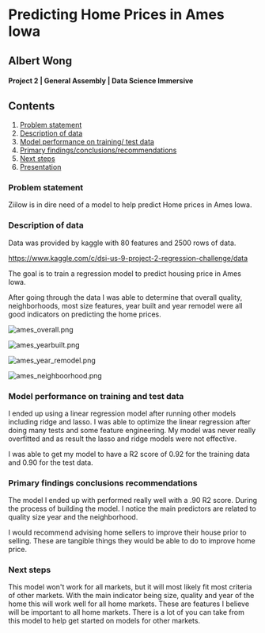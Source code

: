 
# Predicting Home Prices in Ames Iowa
## Albert Wong
#### Project 2 | General Assembly | Data Science Immersive

## Contents

1. [Problem statement](#Problem-statement)
2. [Description of data](#Description-of-data)
3. [Model performance on training/ test data](#Model-performance-on-training-and-test-data)
4. [Primary findings/conclusions/recommendations](#Primary-findings-conclusions-recommendations)
5. [Next steps](#Next-steps)
6. [Presentation](#Presentation-Prompt)


### Problem statement

Ziilow is in dire need of a model to help predict Home prices in Ames Iowa.

### Description of data

Data was provided by kaggle with 80 features and 2500 rows of data.

https://www.kaggle.com/c/dsi-us-9-project-2-regression-challenge/data    

The goal is to train a regression model to predict housing price in Ames Iowa.

After going through the data I was able to determine that overall quality, neighborhoods, most size features, year built and year remodel were all good indicators on predicting the home prices. 

![ames_overall.png](https://git.generalassemb.ly/artcyw/project_2/blob/master/img/ames_overall.png)

![ames_yearbuilt.png](https://git.generalassemb.ly/artcyw/project_2/blob/master/img/ames_yearbuilt.png)

![ames_year_remodel.png](https://git.generalassemb.ly/artcyw/project_2/blob/master/img/ames_year_remodel.png)

![ames_neighboorhood.png](https://git.generalassemb.ly/artcyw/project_2/blob/master/img/ames_neighborhood.png)

### Model performance on training and test data

I ended up using a linear regression model after running other models including ridge and lasso. I was able to optimize the linear regression after doing many tests and some feature engineering. My model was never really overfitted and as result the lasso and ridge models were not effective.

I was able to get my model to have a R2 score of 0.92 for the training data and 0.90 for the test data.

### Primary findings conclusions recommendations

The model I ended up with performed really well with a .90 R2 score. During the process of building the model. I notice the main predictors are related to quality size year and the neighborhood. 

I would recommend advising home sellers to improve their house prior to selling. These are tangible things they would be able to do to improve home price.

### Next steps

This model won't work for all markets, but it will most likely fit most criteria of other markets. With the main indicator being size, quality and year of the home this will work well for all home markets. These are features I believe will be important to all home markets. There is a lot of you can take from this model to help get started on models for other markets.   
